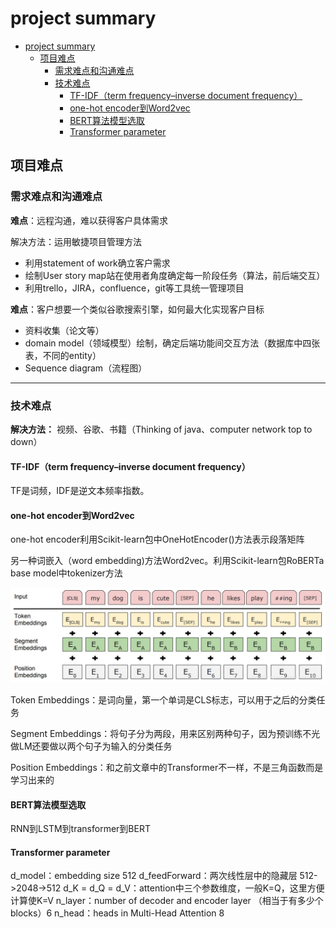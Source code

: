 # project summary

- [project summary](#project-summary)
  - [项目难点](#项目难点)
    - [需求难点和沟通难点](#需求难点和沟通难点)
    - [技术难点](#技术难点)
      - [TF-IDF（term frequency–inverse document frequency）](#tf-idfterm-frequencyinverse-document-frequency)
      - [one-hot encoder到Word2vec](#one-hot-encoder到word2vec)
      - [BERT算法模型选取](#bert算法模型选取)
      - [Transformer parameter](#transformer-parameter)

## 项目难点

### 需求难点和沟通难点

**难点**：远程沟通，难以获得客户具体需求

解决方法：运用敏捷项目管理方法

- 利用statement of work确立客户需求
- 绘制User story map站在使用者角度确定每一阶段任务（算法，前后端交互）
- 利用trello，JIRA，confluence，git等工具统一管理项目

**难点**：客户想要一个类似谷歌搜索引擎，如何最大化实现客户目标

- 资料收集（论文等）
- domain model（领域模型）绘制，确定后端功能间交互方法（数据库中四张表，不同的entity）
- Sequence diagram（流程图）
  
---

### 技术难点

**解决方法：** 视频、谷歌、书籍（Thinking of java、computer network top to down）

#### TF-IDF（term frequency–inverse document frequency）

TF是词频，IDF是逆文本频率指数。

#### one-hot encoder到Word2vec

one-hot encoder利用Scikit-learn包中OneHotEncoder()方法表示段落矩阵

另一种词嵌入（word embedding)方法Word2vec。利用Scikit-learn包RoBERTa base model中tokenizer方法

![BERT](BERT.png)

Token Embeddings：是词向量，第一个单词是CLS标志，可以用于之后的分类任务

Segment Embeddings：将句子分为两段，用来区别两种句子，因为预训练不光做LM还要做以两个句子为输入的分类任务

Position Embeddings：和之前文章中的Transformer不一样，不是三角函数而是学习出来的

#### BERT算法模型选取

RNN到LSTM到transformer到BERT

#### Transformer parameter

d_model：embedding size 512
d_feedForward：两次线性层中的隐藏层 512->2048->512
d_K = d_Q = d_V：attention中三个参数维度，一般K=Q，这里方便计算使K=V
n_layer：number of decoder and encoder layer （相当于有多少个blocks）6
n_head：heads in Multi-Head Attention 8


